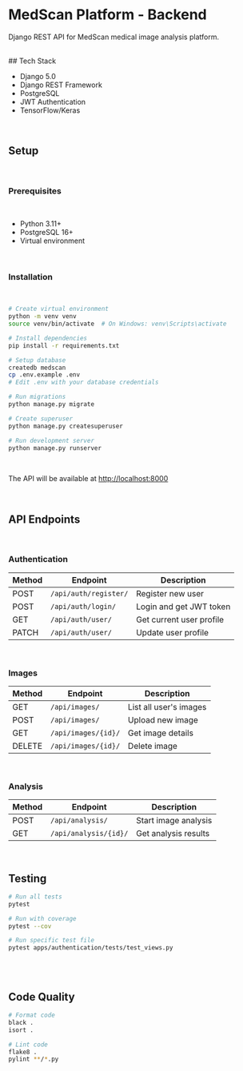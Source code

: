 # MedScan Platform - Backend
Django REST API for MedScan medical image analysis platform.

<br>
## Tech Stack
<br>

- Django 5.0
- Django REST Framework
- PostgreSQL
- JWT Authentication
- TensorFlow/Keras

<br>

## Setup

<br>

### Prerequisites
<br>

- Python 3.11+
- PostgreSQL 16+
- Virtual environment

<br>

### Installation
<br>

```bash
# Create virtual environment
python -m venv venv
source venv/bin/activate  # On Windows: venv\Scripts\activate

# Install dependencies
pip install -r requirements.txt

# Setup database
createdb medscan
cp .env.example .env
# Edit .env with your database credentials

# Run migrations
python manage.py migrate

# Create superuser
python manage.py createsuperuser

# Run development server
python manage.py runserver
```

<br>

The API will be available at [http://localhost:8000](http://localhost:8000)

<br>

## API Endpoints

<br>

### Authentication

| Method | Endpoint              | Description              |
| ------ | --------------------- | ------------------------ |
| POST   | `/api/auth/register/` | Register new user        |
| POST   | `/api/auth/login/`    | Login and get JWT token  |
| GET    | `/api/auth/user/`     | Get current user profile |
| PATCH  | `/api/auth/user/`     | Update user profile      |

<br>

### Images

| Method | Endpoint            | Description            |
| ------ | ------------------- | ---------------------- |
| GET    | `/api/images/`      | List all user's images |
| POST   | `/api/images/`      | Upload new image       |
| GET    | `/api/images/{id}/` | Get image details      |
| DELETE | `/api/images/{id}/` | Delete image           |

<br>

### Analysis

| Method | Endpoint              | Description          |
| ------ | --------------------- | -------------------- |
| POST   | `/api/analysis/`      | Start image analysis |
| GET    | `/api/analysis/{id}/` | Get analysis results |

<br>

## Testing

```bash
# Run all tests
pytest

# Run with coverage
pytest --cov

# Run specific test file
pytest apps/authentication/tests/test_views.py
```

<br>

<br>

## Code Quality

```bash
# Format code
black .
isort .

# Lint code
flake8 .
pylint **/*.py
```

<br>

<br>

